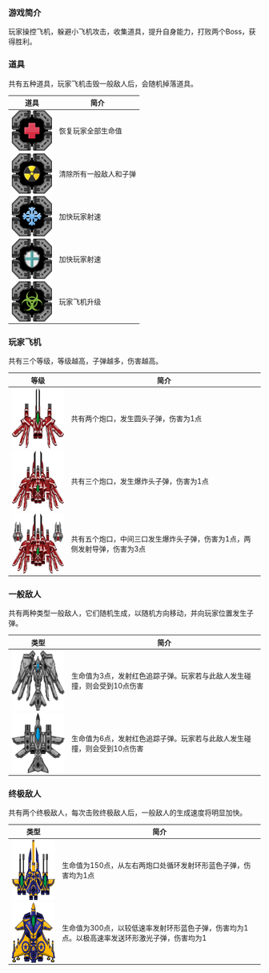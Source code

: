 ### 游戏简介

玩家操控飞机，躲避小飞机攻击，收集道具，提升自身能力，打败两个Boss，获得胜利。

### 道具

共有五种道具，玩家飞机击毁一般敌人后，会随机掉落道具。

| 道具 | 简介 |
| ------ | ------ |
| <img src="https://github.com/asqqwwd/AirplaneWarGame/blob/master/img/prop_healthy.png" alt="avatar" width = "80" height = "80" align=center /> | 恢复玩家全部生命值 |
| <img src="https://github.com/asqqwwd/AirplaneWarGame/blob/master/img/prop_bomb.png" alt="avatar" width = "80" height = "80" align=center /> | 清除所有一般敌人和子弹 |
| <img src="https://github.com/asqqwwd/AirplaneWarGame/blob/master/img/prop_firing_speed.png" alt="avatar" width = "80" height = "80" align=center /> | 加快玩家射速 |
| <img src="https://github.com/asqqwwd/AirplaneWarGame/blob/master/img/prop_shield.png" alt="avatar" width = "80" height = "80" align=center /> | 加快玩家射速 |
| <img src="https://github.com/asqqwwd/AirplaneWarGame/blob/master/img/prop_level_up.png" alt="avatar" width = "80" height = "80" align=center /> | 玩家飞机升级 |

### 玩家飞机

共有三个等级，等级越高，子弹越多，伤害越高。

| 等级 | 简介 |
| ------ | ------ |
| <img src="https://github.com/asqqwwd/AirplaneWarGame/blob/master/img/player_level_1.png" alt="avatar" width = "140" height = "120" align=center /> | 共有两个炮口，发生圆头子弹，伤害为1点 |
| <img src="https://github.com/asqqwwd/AirplaneWarGame/blob/master/img/player_level_2.png" alt="avatar" width = "140" height = "120" align=center /> | 共有三个炮口，发生爆炸头子弹，伤害为1点 |
| <img src="https://github.com/asqqwwd/AirplaneWarGame/blob/master/img/player_level_3.png" alt="avatar" width = "140" height = "120" align=center /> | 共有五个炮口，中间三口发生爆炸头子弹，伤害为1点，两侧发射导弹，伤害为3点 |

### 一般敌人

共有两种类型一般敌人，它们随机生成，以随机方向移动，并向玩家位置发生子弹。

| 类型 | 简介 |
| ------ | ------ |
| <img src="https://github.com/asqqwwd/AirplaneWarGame/blob/master/img/enemy_1.png" alt="avatar" width = "140" height = "120" align=center /> | 生命值为3点，发射红色追踪子弹。玩家若与此敌人发生碰撞，则会受到10点伤害 |
| <img src="https://github.com/asqqwwd/AirplaneWarGame/blob/master/img/enemy_2.png" alt="avatar" width = "140" height = "120" align=center /> | 生命值为6点，发射红色追踪子弹。玩家若与此敌人发生碰撞，则会受到10点伤害 |

### 终极敌人

共有两个终极敌人，每次击败终极敌人后，一般敌人的生成速度将明显加快。

| 类型 | 简介 |
| ------ | ------ |
| <img src="https://github.com/asqqwwd/AirplaneWarGame/blob/master/img/boss_1.png" alt="avatar" width = "140" height = "120" align=center /> | 生命值为150点，从左右两炮口处循环发射环形蓝色子弹，伤害均为1点 |
| <img src="https://github.com/asqqwwd/AirplaneWarGame/blob/master/img/boss_2.png" alt="avatar" width = "140" height = "120" align=center /> | 生命值为300点，以较低速率发射环形蓝色子弹，伤害均为1点。以极高速率发送环形激光子弹，伤害均为1 |

